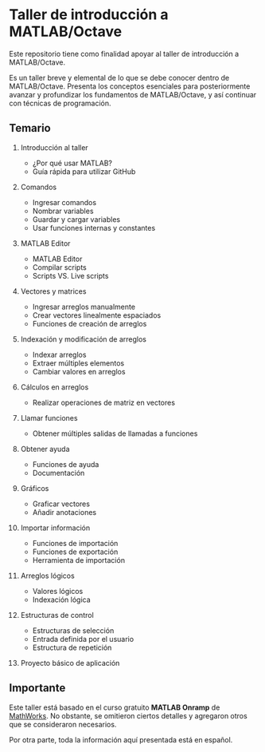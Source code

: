# Taller de introducción a MATLAB/Octave

Este repositorio tiene como finalidad apoyar al taller de introducción a MATLAB/Octave.

Es un taller breve y elemental de lo que se debe conocer dentro de MATLAB/Octave. Presenta los conceptos esenciales para posteriormente avanzar y profundizar los fundamentos de MATLAB/Octave, y así continuar con técnicas de programación.

## Temario
1. Introducción al taller
	- ¿Por qué usar MATLAB?
	- Guía rápida para utilizar GitHub

2. Comandos
	- Ingresar comandos
	- Nombrar variables
	- Guardar y cargar variables
	- Usar funciones internas y constantes

3. MATLAB Editor
	- MATLAB Editor
	- Compilar scripts
	- Scripts VS. Live scripts

4. Vectores y matrices
	- Ingresar arreglos manualmente
	- Crear vectores linealmente espaciados
	- Funciones de creación de arreglos

5. Indexación y modificación de arreglos
	- Indexar arreglos
	- Extraer múltiples elementos
	- Cambiar valores en arreglos

6. Cálculos en arreglos
	- Realizar operaciones de matriz en vectores

7. Llamar funciones
	- Obtener múltiples salidas de llamadas a funciones

8. Obtener ayuda
	- Funciones de ayuda
	- Documentación

9. Gráficos
	- Graficar vectores
	- Añadir anotaciones

10. Importar información
	- Funciones de importación
	- Funciones de exportación
	- Herramienta de importación

11. Arreglos lógicos
	- Valores lógicos
	- Indexación lógica

12. Estructuras de control
	- Estructuras de selección
	- Entrada definida por el usuario
	- Estructura de repetición

13. Proyecto básico de aplicación

## Importante
Este taller está basado en el curso gratuito **MATLAB Onramp** de [MathWorks](http://mathworks.com "MathWorks"). No obstante, se omitieron ciertos detalles y agregaron otros que se consideraron necesarios.

Por otra parte, toda la información aquí presentada está en español.
